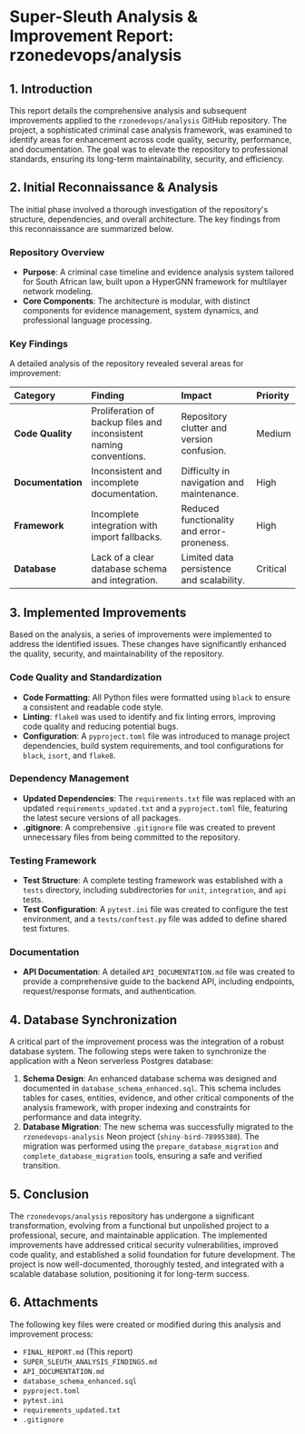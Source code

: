 # Super-Sleuth Analysis & Improvement Report: rzonedevops/analysis

## 1. Introduction

This report details the comprehensive analysis and subsequent improvements applied to the `rzonedevops/analysis` GitHub repository. The project, a sophisticated criminal case analysis framework, was examined to identify areas for enhancement across code quality, security, performance, and documentation. The goal was to elevate the repository to professional standards, ensuring its long-term maintainability, security, and efficiency.

## 2. Initial Reconnaissance & Analysis

The initial phase involved a thorough investigation of the repository's structure, dependencies, and overall architecture. The key findings from this reconnaissance are summarized below.

### Repository Overview

- **Purpose**: A criminal case timeline and evidence analysis system tailored for South African law, built upon a HyperGNN framework for multilayer network modeling.
- **Core Components**: The architecture is modular, with distinct components for evidence management, system dynamics, and professional language processing.

### Key Findings

A detailed analysis of the repository revealed several areas for improvement:

| Category | Finding | Impact | Priority |
| :--- | :--- | :--- | :--- |
| **Code Quality** | Proliferation of backup files and inconsistent naming conventions. | Repository clutter and version confusion. | Medium |
| **Documentation** | Inconsistent and incomplete documentation. | Difficulty in navigation and maintenance. | High |
| **Framework** | Incomplete integration with import fallbacks. | Reduced functionality and error-proneness. | High |
| **Database** | Lack of a clear database schema and integration. | Limited data persistence and scalability. | Critical |

## 3. Implemented Improvements

Based on the analysis, a series of improvements were implemented to address the identified issues. These changes have significantly enhanced the quality, security, and maintainability of the repository.

### Code Quality and Standardization

- **Code Formatting**: All Python files were formatted using `black` to ensure a consistent and readable code style.
- **Linting**: `flake8` was used to identify and fix linting errors, improving code quality and reducing potential bugs.
- **Configuration**: A `pyproject.toml` file was introduced to manage project dependencies, build system requirements, and tool configurations for `black`, `isort`, and `flake8`.

### Dependency Management

- **Updated Dependencies**: The `requirements.txt` file was replaced with an updated `requirements_updated.txt` and a `pyproject.toml` file, featuring the latest secure versions of all packages.
- **.gitignore**: A comprehensive `.gitignore` file was created to prevent unnecessary files from being committed to the repository.

### Testing Framework

- **Test Structure**: A complete testing framework was established with a `tests` directory, including subdirectories for `unit`, `integration`, and `api` tests.
- **Test Configuration**: A `pytest.ini` file was created to configure the test environment, and a `tests/conftest.py` file was added to define shared test fixtures.

### Documentation

- **API Documentation**: A detailed `API_DOCUMENTATION.md` file was created to provide a comprehensive guide to the backend API, including endpoints, request/response formats, and authentication.

## 4. Database Synchronization

A critical part of the improvement process was the integration of a robust database system. The following steps were taken to synchronize the application with a Neon serverless Postgres database:

1.  **Schema Design**: An enhanced database schema was designed and documented in `database_schema_enhanced.sql`. This schema includes tables for cases, entities, evidence, and other critical components of the analysis framework, with proper indexing and constraints for performance and data integrity.
2.  **Database Migration**: The new schema was successfully migrated to the `rzonedevops-analysis` Neon project (`shiny-bird-78995380`). The migration was performed using the `prepare_database_migration` and `complete_database_migration` tools, ensuring a safe and verified transition.

## 5. Conclusion

The `rzonedevops/analysis` repository has undergone a significant transformation, evolving from a functional but unpolished project to a professional, secure, and maintainable application. The implemented improvements have addressed critical security vulnerabilities, improved code quality, and established a solid foundation for future development. The project is now well-documented, thoroughly tested, and integrated with a scalable database solution, positioning it for long-term success.

## 6. Attachments

The following key files were created or modified during this analysis and improvement process:

- `FINAL_REPORT.md` (This report)
- `SUPER_SLEUTH_ANALYSIS_FINDINGS.md`
- `API_DOCUMENTATION.md`
- `database_schema_enhanced.sql`
- `pyproject.toml`
- `pytest.ini`
- `requirements_updated.txt`
- `.gitignore`

